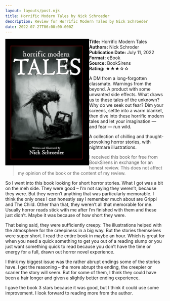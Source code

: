 ```yaml
---
layout: layouts/post.njk
title: Horrific Modern Tales by Nick Schroeder
description: Review for Horrific Modern Tales by Nick Schroeder
date: 2022-07-27T06:00:00.000Z
---
```

<section class="review__info">

<img loading="lazy" class="movie__poster" src="/static/images/book/horrificmoderntales.webp" alt="Book Cover for Horrific Modern Tales by Nick Schroeder" width="265" height="400" align="left">

<b>Title:</b> Horrific Modern Tales\
<b>Authors:</b> Nick Schroder\
<b>Publication Date:</b> July 11, 2022\
<b>Format:</b> eBook\
<b>Source:</b> BookSirens\
<b>Rating:</b> &#9733;&#9733;&#9733;&#9734;&#9734;

<p class="review__description">A DM from a long-forgotten classmate. Warnings from the beyond. A product with some unwanted side effects. What draws us to these tales of the unknown? Why do we seek out fear? Dim your screens, settle into a warm blanket, then dive into these horrific modern tales and let your imagination — and fear — run wild.</p>

<p>A collection of chilling and thought-provoking horror stories, with nightmare illustrations.</p>

</section>

<blockquote>I received this book for free from BookSirens in exchange for an honest review. This does not affect my opinion of the book or the content of my review.</blockquote>

So I went into this book looking for short horror stories. What I got was a bit on the meh side. They were good – I’m not saying they weren’t, because they were. But they weren’t anything that was particularly memorable. I think the only ones I can honestly say I remember much about are Grippi and The Child. Other than that, they weren’t all that memorable for me. Usually horror reads stick with me after I’m finished with them and these just didn’t. Maybe it was because of how short they were.

That being said, they were sufficiently creepy. The illustrations helped with the atmosphere for the creepiness in a big way. But the stories themselves were super short. I read the entire book in maybe an hour. Which is great for when you need a quick something to get you out of a reading slump or you just want something quick to read because you don’t have the time or energy for a full, drawn out horror novel experience.

I think my biggest issue was the rather abrupt endings some of the stories have. I get the reasoning – the more abrupt the ending, the creepier or scarier the story will seem. But for some of them, I think they could have been a hair longer and given a slightly better ending experience.

I gave the book 3 stars because it was good, but I think it could use some improvement. I look forward to reading more from the author.